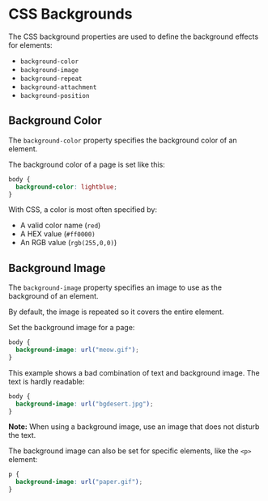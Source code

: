 # CSS Backgrounds

<meta name="keywords" content="HTML, CSS, JavaScript">

The CSS background properties are used to define the background effects for elements:

- `background-color`
- `background-image`
- `background-repeat`
- `background-attachment`
- `background-position`

## Background Color

The `background-color` property specifies the background color of an element.

The background color of a page is set like this:

```css
body {
  background-color: lightblue;
}
```

With CSS, a color is most often specified by:

- A valid color name (`red`)
- A HEX value (`#ff0000)`
- An RGB value (`rgb(255,0,0)`)

## Background Image

The `background-image` property specifies an image to use as the background of an element.

By default, the image is repeated so it covers the entire element.

Set the background image for a page: 

```css
body {
  background-image: url("meow.gif");
}
```

This example shows a bad combination of text and background image. The text is hardly readable: 

```css
body {
  background-image: url("bgdesert.jpg");
}
```

**Note:** When using a background image, use an image that does not disturb the text.

The background image can also be set for specific elements, like the `<p>` element:

```css
p {
  background-image: url("paper.gif");
}
```